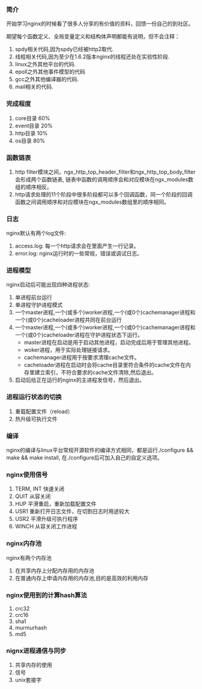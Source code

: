 
### 简介

开始学习nginx的时候看了很多人分享的有价值的资料，回馈一份自己的到社区。

期望每个函数定义、全局变量定义和结构体声明都能有说明，但不会注释：

1. spdy相关代码,因为spdy已经被http2取代.
2. 线程相关代码,因为至少在1.6.2版本nginx的线程还处在实验性阶段.
3. linux之外其他平台的代码.
4. epoll之外其他事件模型的代码
5. gcc之外其他编译器的代码.
6. mail相关的代码.


### 完成程度

1. core目录    60%
2. event目录   20%
3. http目录    10%
4. os目录      80%


### 函数链表

1. http filter模块之间，ngx_http_top_header_filter和ngx_http_top_body_filter会形成两个函数链表, 链表中函数的调用顺序会和对应模块在ngx_modules数组的顺序相反。
2. http请求处理的11个阶段中很多阶段都可以多个回调函数，同一个阶段的回调函数之间调用顺序和对应模块在ngx_modules数组里的顺序相同。　


### 日志

nginx默认有两个log文件:

1. access.log: 每一个http请求会在里面产生一行记录。
2. error.log: nginx运行时的一些常规，错误或调试日志。


### 进程模型

nginx启动后可能出现四种进程状态:

1. 单进程前台运行
2. 单进程守护进程模式
3. 一个master进程,一个(或多个)worker进程,一个(或0个)cachemanager进程和一个(或0个)cacheloader进程共同在前台运行
4. 一个master进程,一个(或多个)worker进程,一个(或0个)cachemanager进程和一个(或0个)cacheloader进程在守护进程状态下运行。
    * master进程在启动是用于启动其他进程，启动完成后用于管理其他进程。
    * woker进程，用于实际处理链接请求。
    * cachemanager进程用于按要求清理cache文件。
    * cacheloader进程在启动时会将cache目录里符合条件的cache文件在内存里建立索引，不符合要求的cache文件清除,然后退出。
5. 启动后给正在运行的nginx的主进程发信号，然后退出。


### 进程运行状态的切换

1. 重载配置文件（reload）
2. 热升级可执行文件


### 编译

nginx的编译与linux平台常规开源软件的编译方式相同，都是运行./configure && make && make install, 在./configure后可加入自己的自定义选项。


### nginx使用信号

1. TERM, INT 快速关闭
2. QUIT 从容关闭
3. HUP 平滑重启，重新加载配置文件
4. USR1 重新打开日志文件，在切割日志时用途较大
5. USR2 平滑升级可执行程序
6. WINCH 从容关闭工作进程


### nginx内存池

nginx有两个内存池

1. 在共享内存上分配内存用的内存池
2. 在普通内存上申请内存用的内存池,目的是高效的利用内存


### nginx使用到的计算hash算法

1. crc32
2. crc16
3. sha1
4. murmurhash
5. md5


### nignx进程通信与同步

1. 共享内存的使用
2. 信号
3. unix套接字
